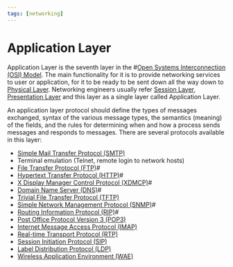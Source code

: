 ```yaml
---
tags: [networking]
---
```


# Application Layer

Application Layer is the seventh layer in the #[Open Systems Interconnection (OSI) Model](202206131632.md).
The main functionality for it is to provide networking services to user or
application, for it to be ready to be sent down all the way down to
[Physical Layer](202206131647.md). Networking engineers usually refer
[Session Layer](202206131849.md), [Presentation Layer](202206131853.md) and this
layer as a single layer called Application Layer.

An application layer protocol should define the types of messages exchanged,
syntax of the various message types, the semantics (meaning) of the fields, and
the rules for determining when and how a process sends messages and responds to
messages. There are several protocols available in this layer:
- [Simple Mail Transfer Protocol (SMTP)](202302251327.md)
- Terminal emulation (Telnet, remote login to network hosts)
- [File Transfer Protocol (FTP)](202210221515.md)#
- [Hypertext Transfer Protocol (HTTP)](202202211439.md)#
- [X Display Manager Control Protocol (XDMCP)](202205182136.md)#
- [Domain Name Server (DNS)](202209300947.md)#
- [Trivial File Transfer Protocol (TFTP)](202303021112.md)
- [Simple Network Management Protocol (SNMP)](202212211531.md)#
- [Routing Information Protocol (RIP)](202210160908.md)#
- [Post Office Protocol Version 3 (POP3)](202302251342.md)
- [Internet Message Access Protocol (IMAP)](202302251406.md)
- [Real-time Transport Protocol (RTP)](202304092140.md)
- [Session Initiation Protocol (SIP)](202302201856.md)
- [Label Distribution Protocol (LDP)](202304261308.md)
- [Wireless Application Environment (WAE)](202305171408.md)

